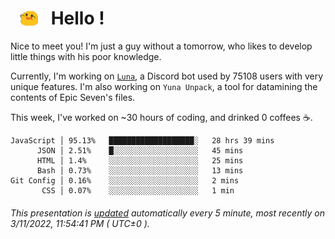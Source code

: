 <h1>   <img src="./spoink.gif" style="vertical-align:middle;" width="30px">   Hello ! </h1>

Nice to meet you! I'm just a guy without a tomorrow, who likes to develop little things with his poor knowledge.

Currently, I'm working on <a href='https://github.com/Asgarrrr/Luna'>`Luna`</a>, a Discord bot used by 75108 users with very unique features. I'm also working on `Yuna Unpack`, a tool for datamining the contents of Epic Seven's files.

This week, I've worked on ~30 hours of coding, and drinked 0 coffees ☕.

```
JavaScript │ 95.13%   ███████████████████░   28 hrs 39 mins
      JSON │ 2.51%    █░░░░░░░░░░░░░░░░░░░   45 mins
      HTML │ 1.4%     ░░░░░░░░░░░░░░░░░░░░   25 mins
      Bash │ 0.73%    ░░░░░░░░░░░░░░░░░░░░   13 mins
Git Config │ 0.16%    ░░░░░░░░░░░░░░░░░░░░   2 mins
       CSS │ 0.07%    ░░░░░░░░░░░░░░░░░░░░   1 min
```

###### This presentation is [updated](https://github.com/Asgarrrr) automatically every 5 minute, most recently on 3/11/2022, 11:54:41 PM ( UTC±0 ).